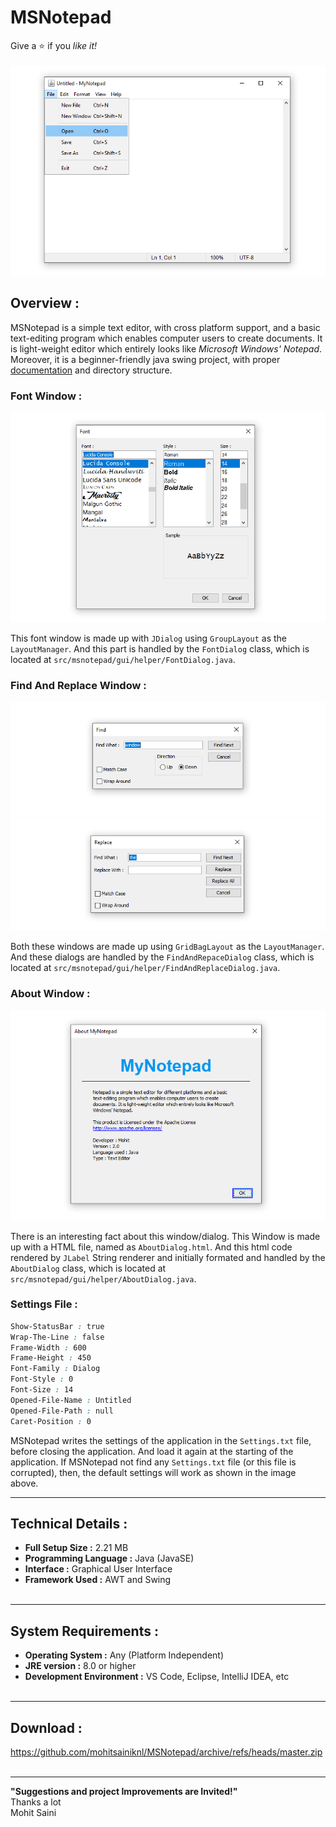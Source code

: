 # MSNotepad
Give a :star: if you *like it!*<br>
<br>
![Screenshot of MSNotepad ](/res/.readme/msnotepad_home.png)

## Overview :
MSNotepad is a simple text editor, with cross platform support, and a basic text-editing program which enables computer users to create documents. It is light-weight editor which entirely looks like *Microsoft Windows' Notepad*. Moreover, it is a beginner-friendly java swing project, with proper [documentation](https://github.com/mohitsainiknl/MSNotepad/tree/master/documentation) and directory structure.

### Font Window :
![Screenshot of Font Window ](/res/.readme/msnotepad_font.png)

This font window is made up with `JDialog` using `GroupLayout` as the `LayoutManager`. And this part is handled by the `FontDialog` class, which is located at `src/msnotepad/gui/helper/FontDialog.java`.

### Find And Replace Window :
![Screenshot of Find Window ](/res/.readme/msnotepad_find.png)
![Screenshot of Replace Window ](/res/.readme/msnotepad_replace.png)

Both these windows are made up using `GridBagLayout` as the `LayoutManager`. And these dialogs are handled by the `FindAndRepaceDialog` class, which is located at `src/msnotepad/gui/helper/FindAndReplaceDialog.java`.

### About Window :
![Screenshot of About Window ](/res/.readme/msnotepad_about.png)

There is an interesting fact about this window/dialog. This Window is made up with a HTML file, named as `AboutDialog.html`. And this html code rendered by `JLabel` String renderer and initially formated and handled by the `AboutDialog` class, which is located at `src/msnotepad/gui/helper/AboutDialog.java`.

### Settings File :
```css
Show-StatusBar : true
Wrap-The-Line : false
Frame-Width : 600
Frame-Height : 450
Font-Family : Dialog
Font-Style : 0
Font-Size : 14
Opened-File-Name : Untitled
Opened-File-Path : null
Caret-Position : 0
```

MSNotepad writes the settings of the application in the `Settings.txt` file, before closing the application. And load it again at the starting of the application. If MSNotepad not find any `Settings.txt` file (or this file is corrupted), then, the default settings will work as shown in the image above.
  <br>

---
## Technical Details :

- **Full Setup Size :** 2.21 MB
- **Programming Language :** Java (JavaSE)
- **Interface :** Graphical User Interface
- **Framework Used :** AWT and Swing
  <br>
  <br>



---
## System Requirements :

- **Operating System :** Any (Platform Independent)
- **JRE version :** 8.0 or higher
- **Development Environment :** VS Code, Eclipse, IntelliJ IDEA, etc
  <br>
  <br>

---
## Download :
https://github.com/mohitsainiknl/MSNotepad/archive/refs/heads/master.zip
<br>
<br>


---
**"Suggestions and project Improvements are Invited!"** <br>
Thanks a lot <br>
Mohit Saini
